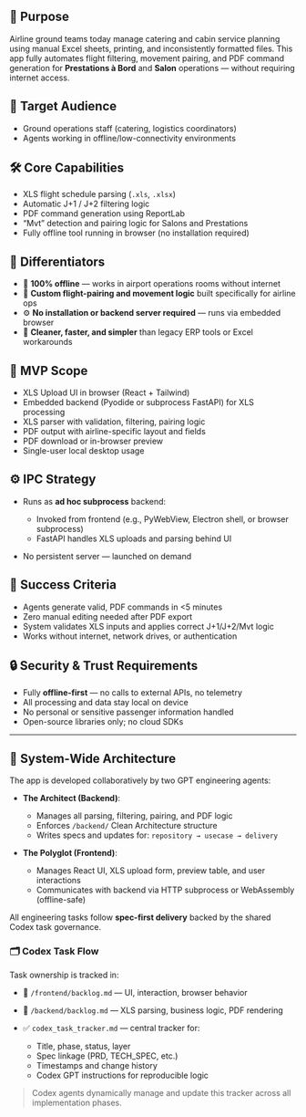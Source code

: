 ## 🧭 Purpose

Airline ground teams today manage catering and cabin service planning using manual Excel sheets, printing, and inconsistently formatted files. This app fully automates flight filtering, movement pairing, and PDF command generation for **Prestations à Bord** and **Salon** operations — without requiring internet access.

## 👥 Target Audience

* Ground operations staff (catering, logistics coordinators)
* Agents working in offline/low-connectivity environments

## 🛠 Core Capabilities

* XLS flight schedule parsing (`.xls`, `.xlsx`)
* Automatic J+1 / J+2 filtering logic
* PDF command generation using ReportLab
* “Mvt” detection and pairing logic for Salons and Prestations
* Fully offline tool running in browser (no installation required)

## 💎 Differentiators

* 📴 **100% offline** — works in airport operations rooms without internet
* 🔁 **Custom flight-pairing and movement logic** built specifically for airline ops
* ⚙️ **No installation or backend server required** — runs via embedded browser
* 🎯 **Cleaner, faster, and simpler** than legacy ERP tools or Excel workarounds

## 🧱 MVP Scope

* XLS Upload UI in browser (React + Tailwind)
* Embedded backend (Pyodide or subprocess FastAPI) for XLS processing
* XLS parser with validation, filtering, pairing logic
* PDF output with airline-specific layout and fields
* PDF download or in-browser preview
* Single-user local desktop usage

## ⚙️ IPC Strategy

* Runs as **ad hoc subprocess** backend:

  * Invoked from frontend (e.g., PyWebView, Electron shell, or browser subprocess)
  * FastAPI handles XLS uploads and parsing behind UI
* No persistent server — launched on demand

## 🧪 Success Criteria

* Agents generate valid, PDF commands in <5 minutes
* Zero manual editing needed after PDF export
* System validates XLS inputs and applies correct J+1/J+2/Mvt logic
* Works without internet, network drives, or authentication

## 🔒 Security & Trust Requirements

* Fully **offline-first** — no calls to external APIs, no telemetry
* All processing and data stay local on device
* No personal or sensitive passenger information handled
* Open-source libraries only; no cloud SDKs

---

## 🧠 System-Wide Architecture

The app is developed collaboratively by two GPT engineering agents:

* **The Architect (Backend)**:

  * Manages all parsing, filtering, pairing, and PDF logic
  * Enforces `/backend/` Clean Architecture structure
  * Writes specs and updates for: `repository → usecase → delivery`

* **The Polyglot (Frontend)**:

  * Manages React UI, XLS upload form, preview table, and user interactions
  * Communicates with backend via HTTP subprocess or WebAssembly (offline-safe)

All engineering tasks follow **spec-first delivery** backed by the shared Codex task governance.

### 🗂 Codex Task Flow

Task ownership is tracked in:

* 🧩 `/frontend/backlog.md` — UI, interaction, browser behavior
* 🧩 `/backend/backlog.md` — XLS parsing, business logic, PDF rendering
* ✅ `codex_task_tracker.md` — central tracker for:

  * Title, phase, status, layer
  * Spec linkage (PRD, TECH\_SPEC, etc.)
  * Timestamps and change history
  * Codex GPT instructions for reproducible logic

> Codex agents dynamically manage and update this tracker across all implementation phases.
